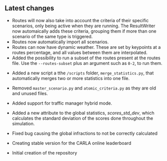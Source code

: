 ## Latest changes

* Routes will now also take into account the criteria of their specific scenarios, only being active when they are running. The ResultWriter now automaically adds these criteria, grouping them if more than one scenario of the same type is triggered.
* Routes now automatically import all scenarios.
* Routes can now have dynamic weather. These are set by keypoints at a routes percentage, and all values between them are interpolated.
* Added the possibility to run a subset of the routes present at the routes file. Use the `--routes-subset` plus an argument such as `0-2`, to run them.
+ Added a new script a tthe `/scripts` folder, `merge_statistics.py`, that automatically merges two or more statistics into one file.

* Removed `master_scenario.py` and `atomic_criteria.py` as they are old and unused files.

* Added support for traffic manager hybrid mode.
* Added a new attribute to the global statistics, *scores_std_dev*, which calculates the standard deviation of the scores done throughout the simulation.
* Fixed bug causing the global infractions to not be correctly calculated

* Creating stable version for the CARLA online leaderboard
* Initial creation of the repository
